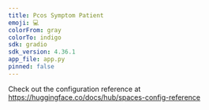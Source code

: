 ```yaml
---
title: Pcos Symptom Patient
emoji: 💻
colorFrom: gray
colorTo: indigo
sdk: gradio
sdk_version: 4.36.1
app_file: app.py
pinned: false
---
```


Check out the configuration reference at https://huggingface.co/docs/hub/spaces-config-reference
